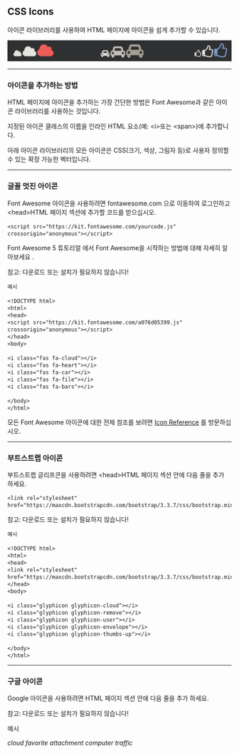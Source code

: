## CSS Icons

아이콘 라이브러리를 사용하여 HTML 페이지에 아이콘을 쉽게 추가할 수 있습니다.

<img src='./img/css_icon.png'>

---

### 아이콘을 추가하는 방법

HTML 페이지에 아이콘을 추가하는 가장 간단한 방법은 Font Awesome과 같은 아이콘 라이브러리를 사용하는 것입니다.

지정된 아이콘 클래스의 이름을 인라인 HTML 요소(예: \<i>또는 \<span>)에 추가합니다.

아래 아이콘 라이브러리의 모든 아이콘은 CSS(크기, 색상, 그림자 등)로 사용자 정의할 수 있는 확장 가능한 벡터입니다.

---

### 글꼴 멋진 아이콘

Font Awesome 아이콘을 사용하려면 fontawesome.com 으로 이동하여 로그인하고 \<head>HTML 페이지 섹션에 추가할 코드를 받으십시오.

    <script src="https://kit.fontawesome.com/yourcode.js" crossorigin="anonymous"></script>

Font Awesome 5 튜토리얼 에서 Font Awesome을 시작하는 방법에 대해 자세히 알아보세요 .

참고: 다운로드 또는 설치가 필요하지 않습니다!

    예시

    <!DOCTYPE html>
    <html>
    <head>
    <script src="https://kit.fontawesome.com/a076d05399.js" crossorigin="anonymous"></script>
    </head>
    <body>

    <i class="fas fa-cloud"></i>
    <i class="fas fa-heart"></i>
    <i class="fas fa-car"></i>
    <i class="fas fa-file"></i>
    <i class="fas fa-bars"></i>

    </body>
    </html>

모든 Font Awesome 아이콘에 대한 전체 참조를 보려면 [Icon Reference](https://www.w3schools.com/icons/icons_reference.asp) 를 방문하십시오.

---

### 부트스트랩 아이콘

부트스트랩 글리프콘을 사용하려면 \<head>HTML 페이지 섹션 안에 다음 줄을 추가 하세요.

    <link rel="stylesheet" href="https://maxcdn.bootstrapcdn.com/bootstrap/3.3.7/css/bootstrap.min.css">

참고: 다운로드 또는 설치가 필요하지 않습니다!

    예시

    <!DOCTYPE html>
    <html>
    <head>
    <link rel="stylesheet" href="https://maxcdn.bootstrapcdn.com/bootstrap/3.3.7/css/bootstrap.min.css">
    </head>
    <body>

    <i class="glyphicon glyphicon-cloud"></i>
    <i class="glyphicon glyphicon-remove"></i>
    <i class="glyphicon glyphicon-user"></i>
    <i class="glyphicon glyphicon-envelope"></i>
    <i class="glyphicon glyphicon-thumbs-up"></i>

    </body>
    </html>

---

### 구글 아이콘

Google 아이콘을 사용하려면 <head>HTML 페이지 섹션 안에 다음 줄을 추가 하세요.

<link rel="stylesheet" href="https://fonts.googleapis.com/icon?family=Material+Icons">

참고: 다운로드 또는 설치가 필요하지 않습니다!

예시

<!DOCTYPE html>
<html>
<head>
<link rel="stylesheet" href="https://fonts.googleapis.com/icon?family=Material+Icons">
</head>
<body>

<i class="material-icons">cloud</i>
<i class="material-icons">favorite</i>
<i class="material-icons">attachment</i>
<i class="material-icons">computer</i>
<i class="material-icons">traffic</i>

</body>
</html>

